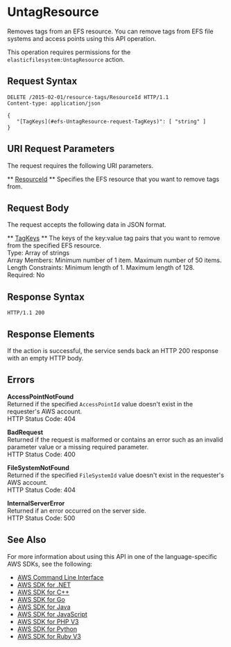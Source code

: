 # UntagResource<a name="API_UntagResource"></a>

Removes tags from an EFS resource\. You can remove tags from EFS file systems and access points using this API operation\.

This operation requires permissions for the `elasticfilesystem:UntagResource` action\.

## Request Syntax<a name="API_UntagResource_RequestSyntax"></a>

```
DELETE /2015-02-01/resource-tags/ResourceId HTTP/1.1
Content-type: application/json

{
   "[TagKeys](#efs-UntagResource-request-TagKeys)": [ "string" ]
}
```

## URI Request Parameters<a name="API_UntagResource_RequestParameters"></a>

The request requires the following URI parameters\.

 ** [ResourceId](#API_UntagResource_RequestSyntax) **   <a name="efs-UntagResource-request-ResourceId"></a>
Specifies the EFS resource that you want to remove tags from\.

## Request Body<a name="API_UntagResource_RequestBody"></a>

The request accepts the following data in JSON format\.

 ** [TagKeys](#API_UntagResource_RequestSyntax) **   <a name="efs-UntagResource-request-TagKeys"></a>
The keys of the key:value tag pairs that you want to remove from the specified EFS resource\.  
Type: Array of strings  
Array Members: Minimum number of 1 item\. Maximum number of 50 items\.  
Length Constraints: Minimum length of 1\. Maximum length of 128\.  
Required: No

## Response Syntax<a name="API_UntagResource_ResponseSyntax"></a>

```
HTTP/1.1 200
```

## Response Elements<a name="API_UntagResource_ResponseElements"></a>

If the action is successful, the service sends back an HTTP 200 response with an empty HTTP body\.

## Errors<a name="API_UntagResource_Errors"></a>

 **AccessPointNotFound**   
Returned if the specified `AccessPointId` value doesn't exist in the requester's AWS account\.  
HTTP Status Code: 404

 **BadRequest**   
Returned if the request is malformed or contains an error such as an invalid parameter value or a missing required parameter\.  
HTTP Status Code: 400

 **FileSystemNotFound**   
Returned if the specified `FileSystemId` value doesn't exist in the requester's AWS account\.  
HTTP Status Code: 404

 **InternalServerError**   
Returned if an error occurred on the server side\.  
HTTP Status Code: 500

## See Also<a name="API_UntagResource_SeeAlso"></a>

For more information about using this API in one of the language\-specific AWS SDKs, see the following:
+  [AWS Command Line Interface](https://docs.aws.amazon.com/goto/aws-cli/elasticfilesystem-2015-02-01/UntagResource) 
+  [AWS SDK for \.NET](https://docs.aws.amazon.com/goto/DotNetSDKV3/elasticfilesystem-2015-02-01/UntagResource) 
+  [AWS SDK for C\+\+](https://docs.aws.amazon.com/goto/SdkForCpp/elasticfilesystem-2015-02-01/UntagResource) 
+  [AWS SDK for Go](https://docs.aws.amazon.com/goto/SdkForGoV1/elasticfilesystem-2015-02-01/UntagResource) 
+  [AWS SDK for Java](https://docs.aws.amazon.com/goto/SdkForJava/elasticfilesystem-2015-02-01/UntagResource) 
+  [AWS SDK for JavaScript](https://docs.aws.amazon.com/goto/AWSJavaScriptSDK/elasticfilesystem-2015-02-01/UntagResource) 
+  [AWS SDK for PHP V3](https://docs.aws.amazon.com/goto/SdkForPHPV3/elasticfilesystem-2015-02-01/UntagResource) 
+  [AWS SDK for Python](https://docs.aws.amazon.com/goto/boto3/elasticfilesystem-2015-02-01/UntagResource) 
+  [AWS SDK for Ruby V3](https://docs.aws.amazon.com/goto/SdkForRubyV3/elasticfilesystem-2015-02-01/UntagResource) 
